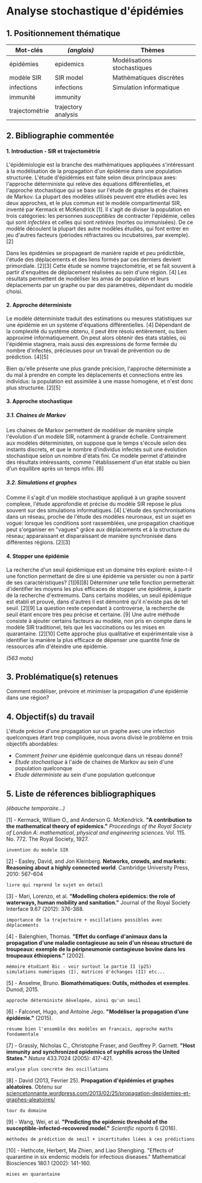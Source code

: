 # Analyse stochastique d'épidémies

## 1. Positionnement thématique
| Mot-clés       | *(anglais)*         | Thèmes                              |
| -------------- | ------------------- | ----------------------------------- |
| épidémies      | epidemics           | Modélisations stochastiques         |
| modèle SIR     | SIR model           | Mathématiques discrètes             |
| infections     | infections          | Simulation informatique             |
| immunité       | immunity            |                                     |
| trajectométrie | trajectory analysis |                                     |

## 2. Bibliographie commentée

#### 1. Introduction - SIR et trajectométrie

L'épidémiologie est la branche des mathématiques appliquées s'intéressant à la modélisation de la propagation d'un épidémie dans une population structurée. L'étude d'épidémies est faite selon deux principaux axes: l'approche déterministe qui relève des équations différentielles, et l'approche stochastique qui se base sur l'étude de graphes et de chaines de Markov.
La plupart des modèles utilisés peuvent etre étudiés avec les deux approches, et le plus commun est le modèle compartimental SIR, inventé par Kermack et McKendrick [1]. Il s'agit de diviser la population en trois catégories: les personnes *susceptibles* de contracter l'épidémie, celles qui sont *infectées* et celles qui sont *retirées* (mortes ou immunisées).
De ce modèle découlent la plupart des autre modèles étudiés, qui font entrer en jeu d'autres facteurs (périodes réfractaires ou incubatoires, par exemple). [2]

Dans les épidémies se propageant de manière rapide et peu prédictible, l'étude des déplacements et des liens formés par ces derniers devient primordiale. [2][3] Cette étude se nomme trajectométrie, et se fait souvent à partir d'enquêtes de déplacement réalisées au sein d'une région. [4] Les résultats permettent de modéliser les amas de population et leurs déplacements par un graphe ou par des paramètres, dépendant du modèle choisi.

#### 2. Approche déterministe

Le modèle déterministe traduit des estimations ou mesures statistiques sur une épidémie en un système d'équations différentielles. [4] Dépendant de la complexité du système obtenu, il peut être résolu entièrement, ou bien approximé informatiquement. On peut alors obtenir des états stables, où l'épidémie stagnera, mais aussi des expressions de forme fermée du nombre d'infectés, précieuses pour un travail de prévention ou de prédiction. [4][5]

Bien qu'elle présente une plus grande précision, l'approche déterministe a du mal à prendre en compte les déplacements et connections entre les individus: la population est assimilée à une masse homogène, et n'est donc plus structurée. [2][5]

#### 3. Approche stochastique

##### 3.1. Chaines de Markov

Les chaines de Markov permettent de modéliser de manière simple l'évolution d'un modèle SIR, notamment à grande échelle.
Contrairement aux modèles déterministes, on suppose que le temps s'écoule selon des instants discrets, et que le nombre d'individus infectés suit une évolution stochastique selon un nombre d'états fini. Ce modèle permet d'atteindre des résultats intéressants, comme l'établissement d'un état stable ou bien d'un équilibre après un temps infini. [6]

##### 3.2. Simulations et graphes

Comme il s'agit d'un modèle stochastique appliqué à un graphe souvent complexe, l'étude approfondie et précise du modèle SIR repose le plus souvent sur des simulations informatiques. [4]
L'étude des synchronisations dans un réseau, proche de l'étude des modèles neuronaux, est un sujet en vogue: lorsque les conditions sont rassemblées, une propagation chaotique peut s'organiser en "vagues" grâce aux déplacements et à la structure du réseau; apparaissant et disparaissant de manière synchronisée dans différentes régions. [2][3]

#### 4. Stopper une épidémie

La recherche d'un seuil épidémique est un domaine très exploré: existe-t-il une fonction permettant de dire si une épidémie va persister ou non à partir de ses caractéristiques? [1][6][8]
Déterminer une telle fonction permetterait d'identifier les moyens les plus efficaces de stopper une épidémie, à partir de la recherche d'extremums. Dans certains modèles, un seuil épidémique est établi et prouvé, dans d'autres il est démontré qu'il n'existe pas de tel seuil. [2][9]
La question reste cependant à controverse, la recherche de seuil étant encore très peu précise et certaine. [9]
Une autre méthode consiste à ajouter certains facteurs au modèle, non pris en compte dans le modèle SIR traditionel, tels que les vaccinations ou les mises en quarantaine. [2][10] Cette approche plus qualitative et expérimentale vise à identifier la manière la plus efficace de dépenser une quantité finie de ressources afin d'éteindre une épidémie.

*(563 mots)*

## 3. Problématique(s) retenues

Comment modéliser, prévoire et minimiser la propagation d'une épidémie dans une région?

## 4. Objectif(s) du travail

L'étude précise d'une propagation sur un graphe avec une infection quelconques étant trop compliquée, nous avons divisé le problème en trois objectifs abordables:

- Comment *freiner* une épidémie quelconque dans un réseau donné?
- *Etude stochastique* à l'aide de chaines de Markov au sein d'une population quelconque
- *Etude déterministe* au sein d'une population quelconque

## 5. Liste de réferences bibliographiques

*(ébauche temporaire...)*

[1] -  Kermack, William O., and Anderson G. McKendrick. **"A contribution to the mathematical theory of epidemics."** *Proceedings of the Royal Society of London A: mathematical, physical and engineering sciences*. Vol. 115. No. 772. The Royal Society, 1927.

    invention du modele SIR

[2] -  Easley, David, and Jon Kleinberg. **Networks, crowds, and markets: Reasoning about a highly connected world**. Cambridge University Press, 2010: 567-604

    livre qui reprend le sujet en detail

[3] - Mari, Lorenzo, et al. **"Modelling cholera epidemics: the role of waterways, human mobility and sanitation."** Journal of the Royal Society Interface 9.67 (2012): 376-388.

    importance de la trajectoire + oscillations possibles avec déplacements

[4] - Balenghien, Thomas. **"Effet du confiage d'animaux dans la propagation d'une maladie contagieuse au sein d'un réseau structuré de troupeaux: exemple de la péripneumonie contagieuse bovine dans les troupeaux éthiopiens."** (2002).

    mémoire étudiant Bic - voir surtout la partie II (p25)
    simulations numériques (I), matrices d'échanges (II) etc...

[5] - Anselme, Bruno. **Biomathématiques: Outils, méthodes et exemples**. Dunod, 2015.

    approche déterministe dévelopée, ainsi qu'un seuil

[6] - Falconet, Hugo, and Antoine Jego. **"Modéliser la propagation d’une épidémie."** (2015).

    résume bien l'ensemble des modèles en francais, approche maths fondamentale

[7] - Grassly, Nicholas C., Christophe Fraser, and Geoffrey P. Garnett. **"Host immunity and synchronized epidemics of syphilis across the United States."** *Nature* 433.7024 (2005): 417-421.

    analyse plus concrète des oscillations

[8] - David (2013, Fevrier 25). **Propagation d'épidémies et graphes aléatoires**. Obtenu sur [sciencetonnante.wordpress.com/2013/02/25/propagation-depidemies-et-graphes-aleatoires/](https://sciencetonnante.wordpress.com/2013/02/25/propagation-depidemies-et-graphes-aleatoires/)

    tour du domaine

[9] - Wang, Wei, et al. **"Predicting the epidemic threshold of the susceptible-infected-recovered model."** *Scientific reports* 6 (2016).

    méthodes de prédiction de seuil + incertitudes liées à ces prédictions

[10] - Hethcote, Herbert, Ma Zhien, and Liao Shengbing. "Effects of quarantine in six endemic models for infectious diseases." Mathematical Biosciences 180.1 (2002): 141-160.

    mises en quarantaine
